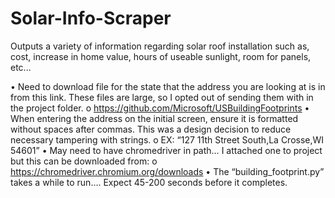 # Solar-Info-Scraper
Outputs a variety of information regarding solar roof installation such as, cost, increase in home value, hours of useable sunlight, room for panels, etc...

•	Need to download file for the state that the address you are looking at is in from this link. These files are large, so I opted out of sending them with in the project folder.
o	https://github.com/Microsoft/USBuildingFootprints
•	When entering the address on the initial screen, ensure it is formatted without spaces after commas. This was a design decision to reduce necessary tampering with strings.
o	EX: “127 11th Street South,La Crosse,WI 54601”
•	May need to have chromedriver in path… I attached one to project but this can be downloaded from:
o	https://chromedriver.chromium.org/downloads
•	The “building_footprint.py” takes a while to run…. Expect 45-200 seconds before it completes.
